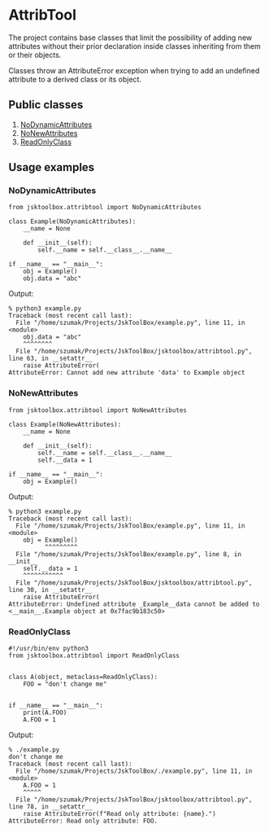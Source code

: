 # AttribTool

The project contains base classes that limit the possibility of adding new attributes without their prior declaration inside classes inheriting from them or their objects.

Classes throw an AttributeError exception when trying to add an undefined attribute to a derived class or its object.

## Public classes

1. [NoDynamicAttributes](https://github.com/Szumak75/JskToolBox/blob/1.0.20/docs/AttribTool.md#nodynamicattributes)
1. [NoNewAttributes](https://github.com/Szumak75/JskToolBox/blob/1.0.20/docs/AttribTool.md#nonewattributes)
1. [ReadOnlyClass](https://github.com/Szumak75/JskToolBox/blob/1.0.20/docs/AttribTool.md#readonlyclass)

## Usage examples

### NoDynamicAttributes

```
from jsktoolbox.attribtool import NoDynamicAttributes

class Example(NoDynamicAttributes):
    __name = None

    def __init__(self):
        self.__name = self.__class__.__name__

if __name__ == "__main__":
    obj = Example()
    obj.data = "abc"
```

Output:

```
% python3 example.py
Traceback (most recent call last):
  File "/home/szumak/Projects/JskToolBox/example.py", line 11, in <module>
    obj.data = "abc"
    ^^^^^^^^
  File "/home/szumak/Projects/JskToolBox/jsktoolbox/attribtool.py", line 63, in __setattr__
    raise AttributeError(
AttributeError: Cannot add new attribute 'data' to Example object
```

### NoNewAttributes

```
from jsktoolbox.attribtool import NoNewAttributes

class Example(NoNewAttributes):
    __name = None

    def __init__(self):
        self.__name = self.__class__.__name__
        self.__data = 1

if __name__ == "__main__":
    obj = Example()
```

Output:

```
% python3 example.py
Traceback (most recent call last):
  File "/home/szumak/Projects/JskToolBox/example.py", line 11, in <module>
    obj = Example()
          ^^^^^^^^^
  File "/home/szumak/Projects/JskToolBox/example.py", line 8, in __init__
    self.__data = 1
    ^^^^^^^^^^^
  File "/home/szumak/Projects/JskToolBox/jsktoolbox/attribtool.py", line 30, in __setattr__
    raise AttributeError(
AttributeError: Undefined attribute _Example__data cannot be added to <__main__.Example object at 0x7fac9b183c50>
```

### ReadOnlyClass

```
#!/usr/bin/env python3
from jsktoolbox.attribtool import ReadOnlyClass


class A(object, metaclass=ReadOnlyClass):
    FOO = "don't change me"


if __name__ == "__main__":
    print(A.FOO)
    A.FOO = 1
```

Output:

```
% ./example.py
don't change me
Traceback (most recent call last):
  File "/home/szumak/Projects/JskToolBox/./example.py", line 11, in <module>
    A.FOO = 1
    ^^^^^
  File "/home/szumak/Projects/JskToolBox/jsktoolbox/attribtool.py", line 78, in __setattr__
    raise AttributeError(f"Read only attribute: {name}.")
AttributeError: Read only attribute: FOO.
```
